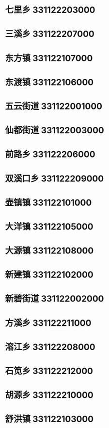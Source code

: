 # 七里乡 331122203000
# 三溪乡 331122207000
# 东方镇 331122107000
# 东渡镇 331122106000
# 五云街道 331122001000
# 仙都街道 331122003000
# 前路乡 331122206000
# 双溪口乡 331122209000
# 壶镇镇 331122101000
# 大洋镇 331122105000
# 大源镇 331122108000
# 新建镇 331122102000
# 新碧街道 331122002000
# 方溪乡 331122211000
# 溶江乡 331122208000
# 石笕乡 331122212000
# 胡源乡 331122210000
# 舒洪镇 331122103000
